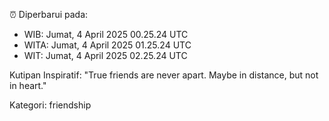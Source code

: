 ⏰ Diperbarui pada:
- WIB: Jumat, 4 April 2025 00.25.24 UTC
- WITA: Jumat, 4 April 2025 01.25.24 UTC
- WIT: Jumat, 4 April 2025 02.25.24 UTC

Kutipan Inspiratif:
"True friends are never apart. Maybe in distance, but not in heart."


Kategori: friendship

